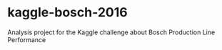 # kaggle-bosch-2016
Analysis project for the Kaggle challenge about Bosch Production Line Performance
